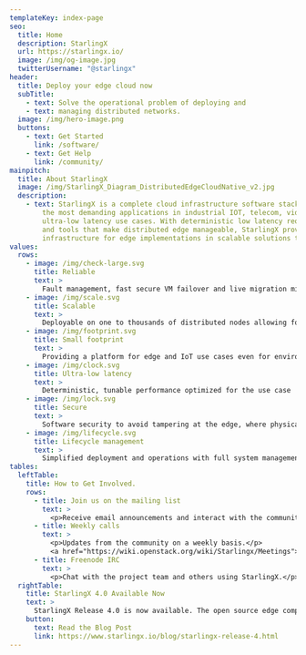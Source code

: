 ```yaml
---
templateKey: index-page
seo:
  title: Home
  description: StarlingX
  url: https://starlingx.io/
  image: /img/og-image.jpg
  twitterUsername: "@starlingx"  
header:
  title: Deploy your edge cloud now
  subTitle:
    - text: Solve the operational problem of deploying and  
    - text: managing distributed networks.
  image: /img/hero-image.png
  buttons:
    - text: Get Started
      link: /software/
    - text: Get Help
      link: /community/
mainpitch:
  title: About StarlingX
  image: /img/StarlingX_Diagram_DistributedEdgeCloudNative_v2.jpg
  description:
    - text: StarlingX is a complete cloud infrastructure software stack for the edge used by 
        the most demanding applications in industrial IOT, telecom, video delivery and other 
        ultra-low latency use cases. With deterministic low latency required by edge applications, 
        and tools that make distributed edge manageable, StarlingX provides a container-based 
        infrastructure for edge implementations in scalable solutions that is ready for production now.
values:  
  rows:
    - image: /img/check-large.svg
      title: Reliable
      text: >
        Fault management, fast secure VM failover and live migration minimizes downtime
    - image: /img/scale.svg
      title: Scalable
      text: >
        Deployable on one to thousands of distributed nodes allowing for a single system to be used from edge to core
    - image: /img/footprint.svg
      title: Small footprint
      text: >
        Providing a platform for edge and IoT use cases even for environments with tight resource constraints
    - image: /img/clock.svg
      title: Ultra-low latency
      text: >
        Deterministic, tunable performance optimized for the use case
    - image: /img/lock.svg
      title: Secure
      text: >
        Software security to avoid tampering at the edge, where physical security may be limited
    - image: /img/lifecycle.svg
      title: Lifecycle management
      text: >
        Simplified deployment and operations with full system management through comprehensive orchestration suited for the edge
tables:
  leftTable:
    title: How to Get Involved.
    rows:
      - title: Join us on the mailing list
        text: >
          <p>Receive email announcements and interact with the community.</p> <a href="http://lists.starlingx.io">lists.starlingx.io</a>
      - title: Weekly calls
        text: >
          <p>Updates from the community on a weekly basis.</p> 
          <a href="https://wiki.openstack.org/wiki/Starlingx/Meetings">wiki.openstack.org/wiki/StarlingX/Meetings</a>
      - title: Freenode IRC
        text: >
          <p>Chat with the project team and others using StarlingX.</p> <a href="https://webchat.freenode.net/?channels=starlingx">#starlingx</a>
  rightTable:
    title: StarlingX 4.0 Available Now
    text: >
      StarlingX Release 4.0 is now available. The open source edge computing and IoT cloud platform optimized for low latency and high performance applications is now a container based platform for hosting OpenStack and other cloud native applications.
    button:
      text: Read the Blog Post
      link: https://www.starlingx.io/blog/starlingx-release-4.html
---
```

